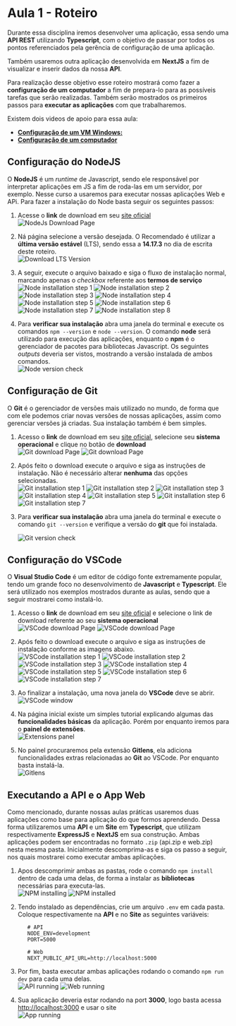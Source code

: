 # Aula 1 - Roteiro

Durante essa disciplina iremos desenvolver uma aplicação, essa sendo uma **API REST** utilizando **Typescript**, com o objetivo de passar por todos os pontos referenciados pela gerência de configuração de uma aplicação.

Também usaremos outra aplicação desenvolvida em **NextJS** a fim de visualizar e inserir dados da nossa **API**.

Para realização desse objetivo esse roteiro mostrará como fazer a **configuração de um computador** a fim de prepara-lo para as possíveis tarefas que serão realizadas. Também serão mostrados os primeiros passos para **executar as aplicações** com que trabalharemos.

Existem dois videos de apoio para essa aula:

- [**Configuração de um VM Windows:**](https://1drv.ms/v/s!Au3pZz4ON4ATmuEZJ4ksiheelHn0rA?e=ZflF6K)
- [**Configuração de um computador**](https://1drv.ms/v/!Au3pZz4ON4ATmuJEsVDnLl-SQrM-TA?e=XZiv8h)

## Configuração do NodeJS

O **NodeJS** é um _runtime_ de Javascript, sendo ele responsável por interpretar aplicações em JS a fim de roda-las em um servidor, por exemplo. Nesse curso a usaremos para executar nossas aplicações Web e APi. Para fazer a instalação do Node basta seguir os seguintes passos:

1. Acesse o **link** de download em seu [site oficial](https://nodejs.org/en/)  
   ![NodeJs Download Page](images/node/nodejs-site.png)

2. Ná página selecione a versão desejada. O Recomendado é utilizar a **última versão estável** (LTS), sendo essa a **14.17.3** no dia de escrita deste roteiro.  
   ![Download LTS Version](images/node/download-lts.png)

3. A seguir, execute o arquivo baixado e siga o fluxo de instalação normal, marcando apenas o _checkbox_ referente aos **termos de serviço**  
   ![Node installation step 1](images/node/install-1.png)
   ![Node installation step 2](images/node/install-2.png)
   ![Node installation step 3](images/node/install-3.png)
   ![Node installation step 4](images/node/install-4.png)
   ![Node installation step 5](images/node/install-5.png)
   ![Node installation step 6](images/node/install-6.png)
   ![Node installation step 7](images/node/install-7.png)
   ![Node installation step 8](images/node/install-8.png)

4. Para **verificar sua instalação** abra uma janela do terminal e execute os comandos `npm --version` e `node --version`. O comando **node** será utilizado para execução das aplicações, enquanto o **npm** é o gerenciador de pacotes para bibliotecas Javascript. Os seguintes _outputs_ deveria ser vistos, mostrando a versão instalada de ambos comandos.  
   ![Node version check](images/node/version-check.png)

## Configuração de Git

O **Git** é o gerenciador de versões mais utilizado no mundo, de forma que com ele podemos criar novas versões de nossas aplicações, assim como gerenciar versões já criadas. Sua instalação também é bem simples.

1. Acesso o **link** de download em seu [site oficial](https://git-scm.com/downloads), selecione seu **sistema operacional** e clique no botão de **download**  
   ![Git download Page](images/git/git-download.jpg)
   ![Git download Page](images/git/git-downloaded.png)

2. Após feito o download execute o arquivo e siga as instruções de instalação. Não é necessário alterar **nenhuma** das opções selecionadas.  
   ![Git installation step 1](images/git/install-1.png)
   ![Git installation step 2](images/git/install-2.png)
   ![Git installation step 3](images/git/install-3.png)
   ![Git installation step 4](images/git/install-4.png)
   ![Git installation step 5](images/git/install-5.png)
   ![Git installation step 6](images/git/install-6.png)
   ![Git installation step 7](images/git/install-7.png)

3. Para **verificar sua instalação** abra uma janela do terminal e execute o comando `git --version` e verifique a versão do **git** que foi instalada.

   ![Git version check](images/git/version-check.png)

## Configuração do VSCode

O **Visual Studio Code** é um editor de código fonte extremamente popular, tendo um grande foco no desenvolvimento de **Javascript** e **Typescript**. Ele será utilizado nos exemplos mostrados durante as aulas, sendo que a seguir mostrarei como instalá-lo.

1. Acesso o **link** de download em seu [site oficial](https://code.visualstudio.com/Download) e selecione o link de download referente ao seu **sistema operacional**  
   ![VSCode download Page](images/vscode/download-page.png)
   ![VSCode download Page](images/vscode/downloaded-page.png)

2. Após feito o download execute o arquivo e siga as instruções de instalação conforme as imagens abaixo.  
   ![VSCode installation step 1](images/vscode/install-1.png)
   ![VSCode installation step 2](images/vscode/install-2.png)
   ![VSCode installation step 3](images/vscode/install-3.png)
   ![VSCode installation step 4](images/vscode/install-4.png)
   ![VSCode installation step 5](images/vscode/install-5.png)
   ![VSCode installation step 6](images/vscode/install-6.png)
   ![VSCode installation step 7](images/vscode/install-7.png)

3. Ao finalizar a instalação, uma nova janela do **VSCode** deve se abrir.  
   ![VSCode window](images/vscode/new-window.png)

4. Na página inicial existe um simples tutorial explicando algumas das **funcionalidades básicas** da aplicação. Porém por enquanto iremos para o **painel de extensões**.  
   ![Extensions panel](images/vscode/extensions-panel.png)

5. No painel procuraremos pela extensão **Gitlens**, ela adiciona funcionalidades extras relacionadas ao **Git** ao VSCode. Por enquanto basta instalá-la.  
   ![Gitlens](images/vscode/gitlens.png)

## Executando a API e o App Web

Como mencionado, durante nossas aulas práticas usaremos duas aplicações como base para aplicação do que formos aprendendo. Dessa forma utilizaremos uma **API** e um **Site** em **Typescript**, que utilizam respectivamente **ExpressJS** e **NextJS** em sua construção. Ambas aplicações podem ser encontradas no formato `.zip` (api.zip e web.zip) nesta mesma pasta. Inicialmente descomprima-as e siga os passo a seguir, nos quais mostrarei como executar ambas aplicações.

1. Apos descomprimir ambas as pastas, rode o comando `npm install` dentro de cada uma delas, de forma a instalar as **bibliotecas** necessárias para executa-las.  
   ![NPM installing](images/apps/npm-installing.png)
   ![NPM installed](images/apps/npm-installed.png)

2. Tendo instalado as dependências, crie um arquivo `.env` em cada pasta. Coloque respectivamente na **API** e no **Site** as seguintes variáveis:

   ```.env
      # API
      NODE_ENV=development
      PORT=5000

      # Web
      NEXT_PUBLIC_API_URL=http://localhost:5000
   ```

3. Por fim, basta executar ambas aplicações rodando o comando `npm run dev` para cada uma delas.  
   ![API running](images/apps/api-running.png)
   ![Web running](images/apps/web-running.png)

4. Sua aplicação deveria estar rodando na port **3000**, logo basta acessa <http://localhost:3000> e usar o site  
   ![App running](images/apps/running-app.png)
